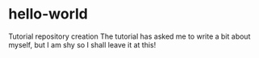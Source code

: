 # hello-world
Tutorial repository creation
The tutorial has asked me to write a bit about myself, but I am shy so I shall leave it at this!
